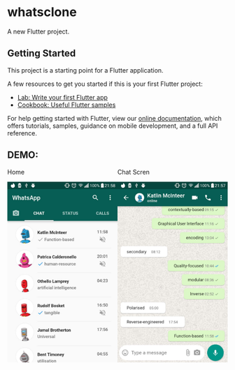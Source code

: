 # whatsclone

A new Flutter project.

## Getting Started

This project is a starting point for a Flutter application.

A few resources to get you started if this is your first Flutter project:

- [Lab: Write your first Flutter app](https://flutter.dev/docs/get-started/codelab)
- [Cookbook: Useful Flutter samples](https://flutter.dev/docs/cookbook)

For help getting started with Flutter, view our 
[online documentation](https://flutter.dev/docs), which offers tutorials, 
samples, guidance on mobile development, and a full API reference.

## DEMO:

<div style="display: flex">
<div>Home

![Home Screen](https://raw.githubusercontent.com/BRKsReginaldo/Flutter-Whatsapp/master/gitassets/photo2.jpeg)
</div>
<div>
Chat Scren

![ChatScreen](https://raw.githubusercontent.com/BRKsReginaldo/Flutter-Whatsapp/master/gitassets/photo1.jpeg)
</div>
</div>
